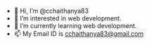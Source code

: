 - 👋 Hi, I’m @cchaithanya83
- 👀 I’m interested in web development.
- 🌱 I’m currently learning web development.
- 📫 My Email ID is cchaithanya83@gmail.com 

<!---
cchaithanya83/cchaithanya83 is a ✨ special ✨ repository because its `README.md` (this file) appears on your GitHub profile.
You can click the Preview link to take a look at your changes.
--->
